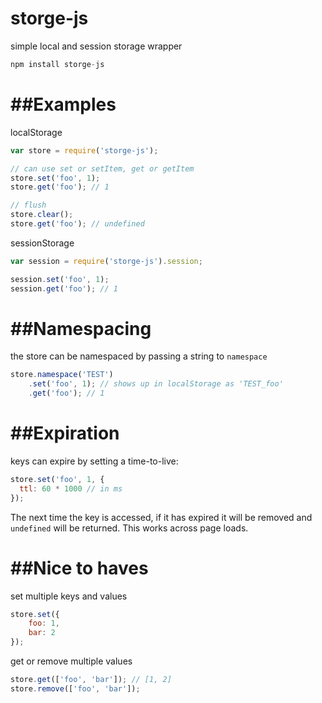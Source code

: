 storge-js
=========

simple local and session storage wrapper

```js
npm install storge-js
```

##Examples
=========

localStorage
```js
var store = require('storge-js');

// can use set or setItem, get or getItem
store.set('foo', 1);
store.get('foo'); // 1

// flush
store.clear();
store.get('foo'); // undefined
```

sessionStorage
```js
var session = require('storge-js').session;

session.set('foo', 1);
session.get('foo'); // 1
```

##Namespacing
=========
the store can be namespaced by passing a string
to `namespace`
```js
store.namespace('TEST')
    .set('foo', 1); // shows up in localStorage as 'TEST_foo'
    .get('foo'); // 1
```

##Expiration
=========

keys can expire by setting a time-to-live:
```js
store.set('foo', 1, {
  ttl: 60 * 1000 // in ms
});
```
The next time the key is accessed, if it has expired it
will be removed and `undefined` will be returned. This works
across page loads.

##Nice to haves
=========
set multiple keys and values
```js
store.set({
    foo: 1,
    bar: 2
});
```

get or remove multiple values
```js
store.get(['foo', 'bar']); // [1, 2]
store.remove(['foo', 'bar']);
```

